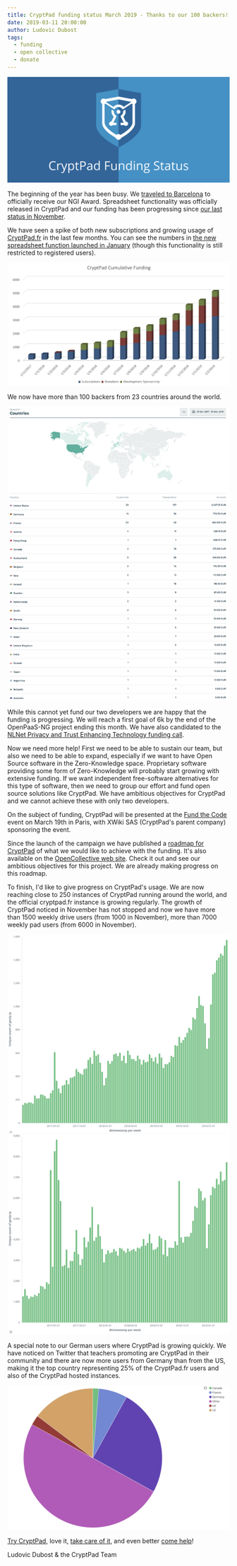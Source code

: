 ```yaml
---
title: CryptPad funding status March 2019 - Thanks to our 100 backers!
date: 2019-03-11 20:00:00
author: Ludovic Dubost
tags:
  - funding
  - open collective
  - donate
---
```


![](/images/cryptpad-funding-blog-cover-generic.png)

The beginning of the year has been busy.
We [traveled to Barcelona](/2019/02/22/Heading-to-Barcelona/) to officially receive our NGI Award.
Spreadsheet functionality was officially released in CryptPad and our funding has been progressing since [our last status in November](/2018/12/09/CryptPad-funding-status-November-2018/).

We have seen a spike of both new subscriptions and growing usage of [CryptPad.fr](https://cryptpad.fr) in the last few months.
You can see the numbers in [the new spreadsheet function launched in January](https://cryptpad.fr/sheet/#/2/sheet/view/ppScrSTQQy7gQ6gwYG2pSvNzedP0mHhhFHWwPl5P+Vk/embed/present/) (though this functionality is still restricted to registered users).

![CryptPad funding details](/images/cryptpad-201902-funding.png?v=2)

We now have more than 100 backers from 23 countries around the world.

![CryptPad funding by country](/images/cryptpad-201902-funding-countries.png)

While this cannot yet fund our two developers we are happy that the funding is progressing.
We will reach a first goal of 6k by the end of the OpenPaaS-NG project ending this month.
We have also candidated to the [NLNet Privacy and Trust Enhancing Technology funding call](https://nlnet.nl/news/2019/20190201-call.html). 

Now we need more help!
First we need to be able to sustain our team, but also we need to be able to expand, especially if we want to have Open Source software in the Zero-Knowledge space.
Proprietary software providing some form of Zero-Knowledge will probably start growing with extensive funding.
If we want independent free-software alternatives for this type of software, then we need to group our effort and fund open source solutions like CryptPad.
We have ambitious objectives for CryptPad and we cannot achieve these with only two developers.

On the subject of funding, CryptPad will be presented at the [Fund the Code](https://fundthecode.org/) event on March 19th in Paris, with XWiki SAS (CryptPad's parent company) sponsoring the event.

Since the launch of the campaign we have published a [roadmap for CryptPad](/tags/roadmap/) of what we would like to achieve with the funding.
It's also available on the [OpenCollective web site](https://opencollective.com/cryptpad/#about).
Check it out and see our ambitious objectives for this project.
We are already making progress on this roadmap.

To finish, I'd like to give progress on CryptPad's usage.
We are now reaching close to 250 instances of CryptPad running around the world, and the official cryptpad.fr instance is growing regularly.
The growth of CryptPad noticed in November has not stopped and now we have more than 1500 weekly drive users (from 1000 in November), more than 7000 weekly pad users (from 6000 in November).

![cryptpad drive stats](/images/cryptpad-201902-driveuniqueweek.png)
![cryptpad pad stats](/images/cryptpad-201902-padsuniqueweek.png)

A special note to our German users where CryptPad is growing quickly.
We have noticed on Twitter that teachers promoting are CryptPad in their community and there are now more users from Germany than from the US, making it the top country representing 25% of the CryptPad.fr users and also of the CryptPad hosted instances.

![cryptpad countries](/images/cryptpad-201902-countries.png)

[Try CryptPad](https://cryptpad.fr), love it, [take care of it](https://opencollective.com/cryptpad/), and even better [come help](https://github.com/xwiki-labs/cryptpad)!

Ludovic Dubost & the CryptPad Team
